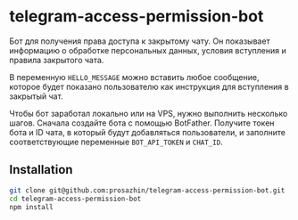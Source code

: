# telegram-access-permission-bot

Бот для получения права доступа к закрытому чату. Он показывает информацию о обработке персональных данных, условия вступления и правила закрытого чата.

В переменную `HELLO_MESSAGE` можно вставить любое сообщение, которое будет показано пользователю как инструкция для вступления в закрытый чат.

Чтобы бот заработал локально или на VPS, нужно выполнить несколько шагов. Сначала создайте бота с помощью BotFather. Получите токен бота и ID чата, в который будут добавляться пользователи, и заполните соответствующие переменные `BOT_API_TOKEN` и `CHAT_ID`.

## Installation

```bash
git clone git@github.com:prosazhin/telegram-access-permission-bot.git
cd telegram-access-permission-bot
npm install
```
